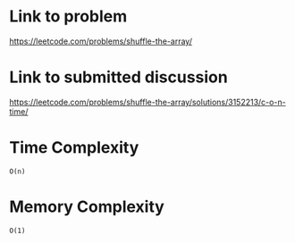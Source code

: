 # Link to problem
https://leetcode.com/problems/shuffle-the-array/

# Link to submitted discussion
https://leetcode.com/problems/shuffle-the-array/solutions/3152213/c-o-n-time/

# Time Complexity
`O(n)`

# Memory Complexity
`O(1)`
